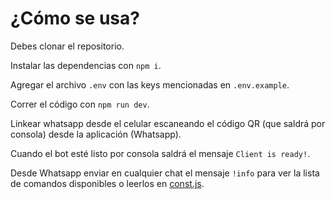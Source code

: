 # ¿Cómo se usa?


Debes clonar el repositorio. 

Instalar las dependencias con `npm i`.

Agregar el archivo `.env` con las keys mencionadas en `.env.example`. 

Correr el código con `npm run dev`.

Linkear whatsapp desde el celular escaneando el código QR (que saldrá por consola) desde la aplicación (Whatsapp).

Cuando el bot esté listo por consola saldrá el mensaje `Client is ready!`.

Desde Whatsapp enviar en cualquier chat el mensaje `!info` para ver la lista de comandos disponibles o leerlos en [const.js](/const.js). 
